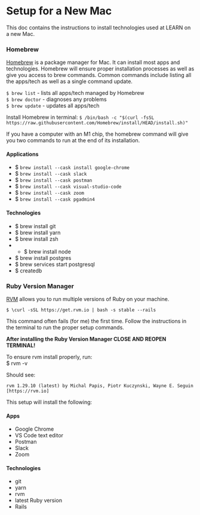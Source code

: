# Setup for a New Mac

This doc contains the instructions to install technologies used at LEARN on a new Mac.

### Homebrew
[Homebrew](https://brew.sh/) is a package manager for Mac. It can install most apps and technologies. Homebrew will ensure proper installation processes as well as give you access to brew commands. Common commands include listing all the apps/tech as well as a single command update.

`$ brew list` - lists all apps/tech managed by Homebrew  
`$ brew doctor` - diagnoses any problems  
`$ brew update` - updates all apps/tech

Install Homebrew in terminal: `$ /bin/bash -c "$(curl -fsSL https://raw.githubusercontent.com/Homebrew/install/HEAD/install.sh)"`

If you have a computer with an M1 chip, the homebrew command will give you two commands to run at the end of its installation.

#### Applications
- $ `brew install --cask install google-chrome`
- $ `brew install --cask slack`
- $ `brew install --cask postman`
- $ `brew install --cask visual-studio-code`
- $ `brew install --cask zoom`
- $ `brew install --cask pgadmin4`

#### Technologies
- $ brew install git
- $ brew install yarn
- $ brew install zsh
- - $ brew install node
- $ brew install postgres
- $ brew services start postgresql
- $ createdb

### Ruby Version Manager
 [RVM](https://rvm.io/rvm/install) allows you to run multiple versions of Ruby on your machine.

`$ \curl -sSL https://get.rvm.io | bash -s stable --rails`

This command often fails (for me) the first time. Follow the instructions in the terminal to run the proper setup commands.

**After installing the Ruby Version Manager CLOSE AND REOPEN TERMINAL!**

To ensure rvm install properly, run:  
$ rvm -v

Should see:
```
rvm 1.29.10 (latest) by Michal Papis, Piotr Kuczynski, Wayne E. Seguin [https://rvm.io]
```

This setup will install the following:

#### Apps
- Google Chrome
- VS Code text editor
- Postman
- Slack
- Zoom

#### Technologies
- git
- yarn
- rvm
- latest Ruby version
- Rails
